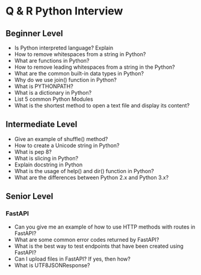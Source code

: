 # Q & R Python Interview
## Beginner Level
- Is Python interpreted language? Explain
- How to remove whitespaces from a string in Python?
- What are functions in Python?
- How to remove leading whitespaces from a string in the Python?
- What are the common built-in data types in Python?
- Why do we use join() function in Python?
- What is PYTHONPATH?
- What is a dictionary in Python?
- List 5 common Python Modules
- What is the shortest method to open a text file and display its content?
## Intermediate Level
- Give an example of shuffle() method?
- How to create a Unicode string in Python?
- What is pep 8?
- What is slicing in Python?
- Explain docstring in Python
- What is the usage of help() and dir() function in Python?
- What are the differences between Python 2.x and Python 3.x?
## Senior Level
### FastAPI
- Can you give me an example of how to use HTTP methods with routes in FastAPI?
- What are some common error codes returned by FastAPI?
- What is the best way to test endpoints that have been created using FastAPI?
- Can I upload files in FastAPI? If yes, then how?
- What is UTF8JSONResponse?